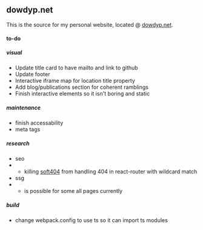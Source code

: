 ## dowdyp.net

This is the source for my personal website, located @ [dowdyp.net](https://www.dowdyp.net). 

#### to-do
##### visual
 - Update title card to have mailto and link to github
 - Update footer
 - Interactive iframe map for location title property
 - Add blog/publications section for coherent ramblings
 - Finish interactive elements so it isn't boring and static

##### maintenance
 - finish accessability 
 - meta tags

##### research
 - seo
 - - killing [soft404](https://developers.google.com/search/docs/crawling-indexing/http-network-errors#soft-404-errors) from handling 404 in react-router with wildcard match
 - ssg
 - - is possible for some all pages currently

##### build
 - change webpack.config to use ts so it can import ts modules
